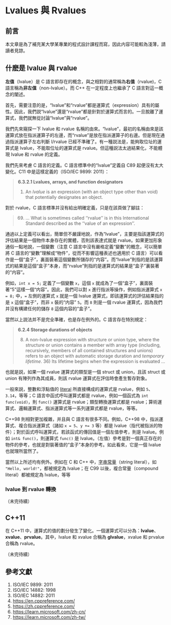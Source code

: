 <!-- Copyright (C) 2023 Timothy Liu -->

<!-- CC BY-SA 4.0 license -->

# Lvalues 與 Rvalues

## 前言

本文章是為了補充某大學某專業的程式設計課程而寫，因此内容可能較為淺薄，請讀者見諒。

## 什麽是 lvalue 與 rvalue

**左值**（lvalue）是 C 語言即存在的概念，與之相對的通常稱為**右值**（rvalue)，C 語言稱為**非左值**（non-lvalue）。而 C++ 在一定程度上也繼承了 C 語言對這一概念的闡述。

首先，需要注意的是，“lvalue”和“rvalue”都是運算式（expression）具有的屬性。因此，我們説“lvalue”還是“rvalue”都是針對於運算式而言的。一旦脫離了運算式，我們就無從討論“lvalue”與“rvalue”。

我們先來窺探一下 lvalue 和 rvalue 名稱的由來。“lvalue”，最初的名稱由來是該運算式放在指派運算子的左邊，而“rvalue”是放在指派運算子的右邊。但是現在通過指派運算子左右判斷 l/rvalue 已經不準確了。有一種説法是，能夠取位址的運算式是 lvalue，不能取位址的運算式是 rvalue。但這種説法太過結果化，不能體現 lvalue 和 rvalue 的定義。

我們先來考慮 C 語言的定義。C 語言標準中的“lvalue”定義自 C89 起便沒有太大變化。C11 中是這樣定義的（ISO/IEC 9899: 2011）：

> **6.3.2.1 Lvalues, arrays, and function designators**
>
> 1. An *lvalue* is an expression (with an object type other than void) that potentially designates an object.

對於 rvalue，C 語言標準并沒有給出明確定義，只是在該頁做了腳註：

> 69) ... What is sometimes called ‘‘rvalue’’ is in this International Standard described as the ‘‘value of an expression’’.

通過以上定義可以看出，簡單但不嚴謹地說，作為“lvalue”，主要是指該運算式的評估結果是一個物件本身存在的實體，否則該表達式就是 rvalue。如果更加形象通俗一點地說，一個變數（注意 C 語言中沒有嚴格定義“變數”的概念，可以簡單將 C 語言的“變數”理解成“物件”，從而不影響這種表述也適用於 C 語言）可以看作是一個“盒子”，裏面裝著這個變數所儲存的“内容”。而“lvalue”則指的是該運算式的結果是這個“盒子”本身，而“rvalue”則指的是運算式的結果是“盒子”裏裝著的“内容”。

例如，`int x = 5;` 定義了一個變數 `x`，這個 `x` 就成為了一個“盒子”，裏面裝著“5”這樣一個“内容”。因此，我們可以對 `x` 進行指派等操作，例如指派運算式 `x = 8;` 中，`=` 左側的運算式 `x` 就是一個 lvalue 運算式，即該運算式的評估結果指的是 `x` 這個“盒子”，而非 `x` 裝的“内容” `5`。而 `8` 則是一個 rvalue 運算式，因為我們并沒有構建任何的儲存 `8` 這個内容的“盒子”。

當然以上説法并不是完全準確，也是存在例外的。C 語言存在特別規定：

> **6.2.4 Storage durations of objects**
>
> 8. A non-lvalue expression with structure or union type, where the structure or union contains a member with array type (including, recursively, members of all contained structures and unions) refers to an object with automatic storage duration and *temporary lifetime*. 36) Its lifetime begins when the expression is evaluated ...

也就是説，如果一個 rvalue 運算式的類型是一個 struct 或 union，且該 struct 或 union 有陣列作為其成員，則該 rvalue 運算式在評估時會產生暫存對象。

一般來説，整數和浮點值的 [literal](https://zh.cppreference.com/w/c/language/expressions#.E5.B8.B8.E9.87.8F.E5.8F.8A.E5.AD.97.E9.9D.A2.E9.87.8F) 所直接構成的運算式是 rvalue，例如 `5`、`3.14`，等等；C 語言中函式呼叫運算式都是 rvalue，例如一個函式為 `int func(void)`，則 `func()` 運算式是 rvalue；類型轉換運算式都是 rvalue；算術運算式、邏輯運算式、指派運算式等一系列運算式都是 rvalue，等等。

C++98 則相對更加複雜，并且與 C 語言有很多不同。例如，C++98 中，指派運算式、複合指派運算式（諸如 `x = 5`、`y += 3` 等）都是 lvalue（指代被指派的物件）；對於函式呼叫運算式，若該函式的傳回值是一個左值參考，則是 lvalue。例如 `int& func()`，則運算式 `func()` 是 lvalue。（左值）參考是對一個真正存在的物件的參考，也就是對裝著值的“盒子”本身的參考。如此看來，它是一個 lvalue 也就理所當然了。

當然以上所述均有例外。例如在 C 和 C++ 中，[字串常量](https://zh.cppreference.com/w/cpp/language/string_literal)（string literal），如 `"Hello, world!"`，都被規定為 lvalue；在 C99 以後，複合常量（compound literal）都被規定為 lvalue，等等

### lvalue 到 rvalue 轉換

（未完待續）

## C++11

在 C++11 中，運算式的值的劃分發生了變化。一個運算式可以分為：**lvalue**、**xvalue**、**prvalue**。其中，lvalue 和 xvalue 合稱為 **glvalue**，xvalue 和 prvalue 合稱為 rvalue。

（未完待續）

## 參考文獻

1. ISO/IEC 9899: 2011
2. ISO/IEC 14882: 1998
3. ISO/IEC 14882: 2011
4. <https://en.cppreference.com/>
5. <https://zh.cppreference.com/>
6. <https://learn.microsoft.com/zh-cn/>
7. <https://learn.microsoft.com/zh-tw/>
